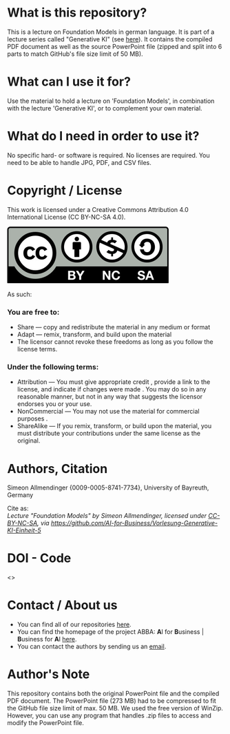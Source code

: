 # What is this repository?
This is a lecture on Foundation Models in german language. It is part of a lecture series called "Generative KI" (see [here](https://github.com/AI-for-Business/Vorlesung-Generative-KI)).
It contains the compiled PDF document as well as the source PowerPoint file (zipped and split into 6 parts to match GitHub's file size limit of 50 MB).


# What can I use it for?
Use the material to hold a lecture on 'Foundation Models', in combination with the lecture 'Generative KI', or to complement your own material.

# What do I need in order to use it?
No specific hard- or software is required. No licenses are required. You need to be able to handle JPG, PDF, and
CSV files.

# Copyright / License
This work is licensed under a Creative Commons Attribution 4.0 International License (CC BY-NC-SA 4.0).

![](CC-BY-NC-SA.jpg)
 
As such:

### You are free to:
* Share — copy and redistribute the material in any medium or format
* Adapt — remix, transform, and build upon the material
* The licensor cannot revoke these freedoms as long as you follow the license terms.

### Under the following terms:
* Attribution — You must give appropriate credit , provide a link to the license, and indicate if changes were made . You may do so in any reasonable manner, but not in any way that suggests the licensor endorses you or your use.
* NonCommercial — You may not use the material for commercial purposes .
* ShareAlike — If you remix, transform, or build upon the material, you must distribute your contributions under the same license as the original.


# Authors, Citation
Simeon Allmendinger {0009-0005-8741-7734}, University of Bayreuth, Germany

Cite as:\
*Lecture "Foundation Models" by Simeon Allmendinger, licensed under
[CC-BY-NC-SA](https://creativecommons.org/licenses/by-nc-sa/4.0/legalcode.txt),
via https://github.com/AI-for-Business/Vorlesung-Generative-KI-Einheit-5*


# DOI - Code
<>


# Contact / About us
* You can find all of our repositories [here](https://github.com/orgs/AI-for-Business/repositories).
* You can find the homepage of the project ABBA: **A**I for **B**usiness | **B**usiness for **A**I
[here](https://abba-project.de/).
* You can contact the authors by sending us an [email](mailto:abba-services@fim-rc.de).


# Author's Note
This repository contains both the original PowerPoint file and the compiled PDF document.
The PowerPoint file (273 MB) had to be compressed to fit the GitHub file size limit of max. 50 MB.
We used the free version of WinZip. However, you can use any program that handles .zip files to access and modify the PowerPoint file.